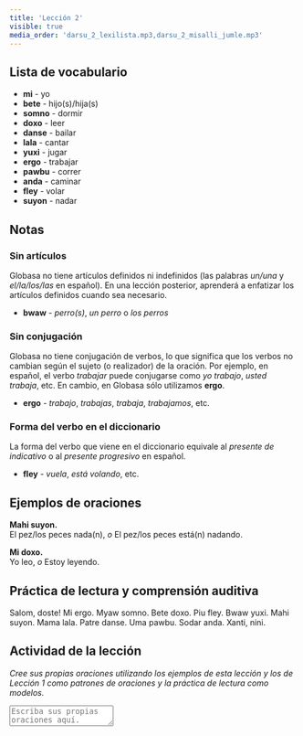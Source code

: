 ```yaml
---
title: 'Lección 2'
visible: true
media_order: 'darsu_2_lexilista.mp3,darsu_2_misalli_jumle.mp3'
---
```


## Lista de vocabulario

* **mi** - yo
* **bete** - hijo(s)/hija(s)
* **somno** - dormir
* **doxo** - leer
* **danse** - bailar
* **lala** - cantar
* **yuxi** - jugar
* **ergo** - trabajar
* **pawbu** - correr
* **anda** - caminar
* **fley** - volar
* **suyon** - nadar


## Notas
### Sin artículos

Globasa no tiene artículos definidos ni indefinidos (las palabras _un/una_ y _el/la/los/las_ en español). En una lección posterior, aprenderá a enfatizar los artículos definidos cuando sea necesario.

* **bwaw** - _perro(s)_, _un perro_ o _los perros_

### Sin conjugación

Globasa no tiene conjugación de verbos, lo que significa que los verbos no cambian según el sujeto (o realizador) de la oración. Por ejemplo, en español, el verbo _trabajar_ puede conjugarse como _yo trabajo_, _usted trabaja_, etc. En cambio, en Globasa sólo utilizamos **ergo**.

* **ergo** - _trabajo_, _trabajas_, _trabaja_, _trabajamos_, etc.

### Forma del verbo en el diccionario

La forma del verbo que viene en el diccionario equivale al _presente de indicativo_ o al _presente progresivo_ en español.

* **fley** - _vuela_, _está volando_, etc.

## Ejemplos de oraciones

**Mahi suyon.**   
El pez/los peces nada(n), _o_ El pez/los peces está(n) nadando.

**Mi doxo.**  
Yo leo, _o_ Estoy leyendo.

## Práctica de lectura y comprensión auditiva

Salom, doste! Mi ergo. Myaw somno. Bete doxo. Piu fley. Bwaw yuxi. Mahi suyon. Mama lala. Patre danse. Uma pawbu. Sodar anda. Xanti, nini.

## Actividad de la lección

_Cree sus propias oraciones utilizando los ejemplos de esta lección y los de Lección 1 como patrones de oraciones y la práctica de lectura como modelos._

<textarea width="100%" spellcheck="false" placeholder="Escriba sus propias oraciones aquí."></textarea>
